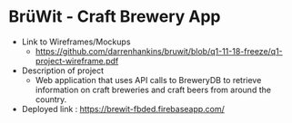# BrüWit - Craft Brewery App

* Link to Wireframes/Mockups
  - https://github.com/darrenhankins/bruwit/blob/q1-11-18-freeze/q1-project-wireframe.pdf
* Description of project
  - Web application that uses API calls to BreweryDB to retrieve information on craft breweries and craft beers from around the country.
* Deployed link : https://brewit-fbded.firebaseapp.com/
